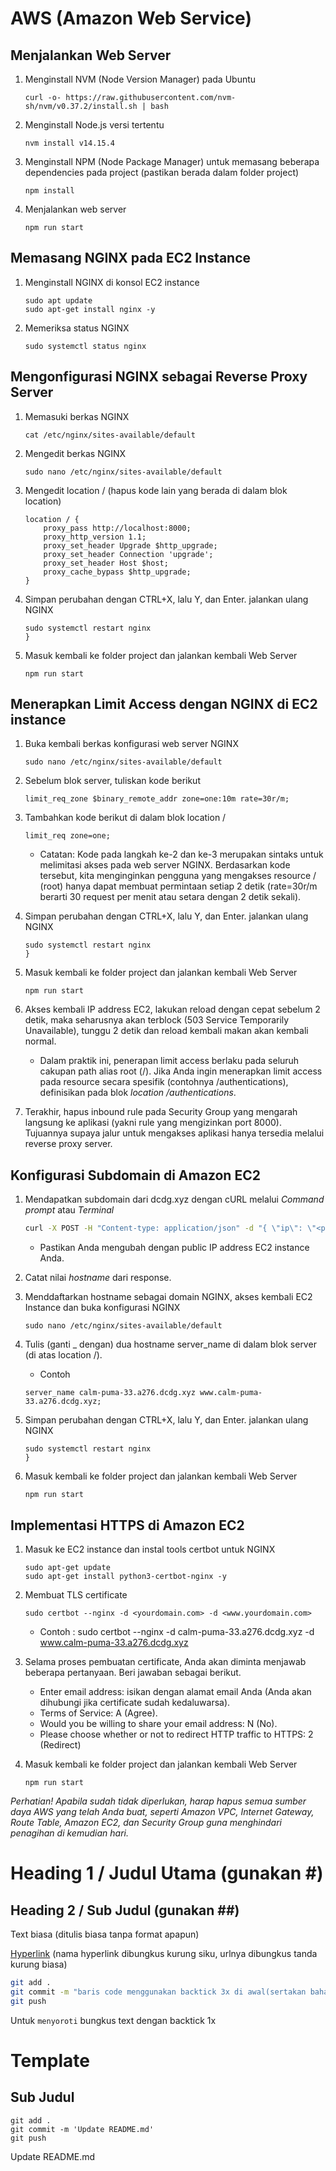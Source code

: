# AWS (Amazon Web Service)

## Menjalankan Web Server

1. Menginstall NVM (Node Version Manager) pada Ubuntu
	```console
	curl -o- https://raw.githubusercontent.com/nvm-sh/nvm/v0.37.2/install.sh | bash
	```

2. Menginstall Node.js versi tertentu
	```console
	nvm install v14.15.4
	```

3. Menginstall NPM (Node Package Manager) untuk memasang beberapa dependencies pada project (pastikan berada dalam folder project)
	```console
	npm install
	```

4. Menjalankan web server
	```console
	npm run start
	```

## Memasang NGINX pada EC2 Instance

1. Menginstall NGINX di konsol EC2 instance
	```console
	sudo apt update
	sudo apt-get install nginx -y
	```

2. Memeriksa status NGINX
	```console
	sudo systemctl status nginx
	```

## Mengonfigurasi NGINX sebagai Reverse Proxy Server

1. Memasuki berkas NGINX
	```console
	cat /etc/nginx/sites-available/default
	```

2. Mengedit berkas NGINX
	```console
	sudo nano /etc/nginx/sites-available/default
	```

3. Mengedit location / (hapus kode lain yang berada di dalam blok location)
	```console
	location / {
		proxy_pass http://localhost:8000;
		proxy_http_version 1.1;
		proxy_set_header Upgrade $http_upgrade;
		proxy_set_header Connection 'upgrade';
		proxy_set_header Host $host;
		proxy_cache_bypass $http_upgrade;
	}
	```

4. Simpan perubahan dengan CTRL+X, lalu Y, dan Enter. jalankan ulang NGINX
	```console
	sudo systemctl restart nginx
	}
	```

5. Masuk kembali ke folder project dan jalankan kembali Web Server
	```console
	npm run start
	```

## Menerapkan Limit Access dengan NGINX di EC2 instance

1. Buka kembali berkas konfigurasi web server NGINX
	```console
	sudo nano /etc/nginx/sites-available/default
	```

2. Sebelum blok server, tuliskan kode berikut
	```console
	limit_req_zone $binary_remote_addr zone=one:10m rate=30r/m;
	```

3. Tambahkan kode berikut di dalam blok location /
	```console
	limit_req zone=one;
	```
	* Catatan: Kode pada langkah ke-2 dan ke-3 merupakan sintaks untuk melimitasi akses pada web server NGINX. Berdasarkan kode tersebut, kita menginginkan pengguna yang mengakses resource / (root) hanya dapat membuat permintaan setiap 2 detik (rate=30r/m berarti 30 request per menit atau setara dengan 2 detik sekali).

4. Simpan perubahan dengan CTRL+X, lalu Y, dan Enter. jalankan ulang NGINX
	```console
	sudo systemctl restart nginx
	}
	```

5. Masuk kembali ke folder project dan jalankan kembali Web Server
	```console
	npm run start
	```

6. Akses kembali IP address EC2, lakukan reload dengan cepat sebelum 2 detik, maka seharusnya akan terblock (503 Service Temporarily Unavailable), tunggu 2 detik dan reload kembali makan akan kembali normal.

	* Dalam praktik ini, penerapan limit access berlaku pada seluruh cakupan path alias root (/). Jika Anda ingin menerapkan limit access pada resource secara spesifik (contohnya /authentications), definisikan pada blok *location /authentications*.

7. Terakhir, hapus inbound rule pada Security Group yang mengarah langsung ke aplikasi (yakni rule yang mengizinkan port 8000). Tujuannya supaya jalur untuk mengakses aplikasi hanya tersedia melalui reverse proxy server.

## Konfigurasi Subdomain di Amazon EC2

1. Mendapatkan subdomain dari dcdg.xyz dengan cURL melalui *Command prompt* atau *Terminal*
	```cmd
	curl -X POST -H "Content-type: application/json" -d "{ \"ip\": \"<public IP EC2 instance>\" }" "https://sub.dcdg.xyz/dns/records"
	```
	* Pastikan Anda mengubah <public IP EC2 instance> dengan public IP address EC2 instance Anda.

2. Catat nilai *hostname* dari response.

3. Menddaftarkan hostname sebagai domain NGINX, akses kembali EC2 Instance dan buka konfigurasi NGINX
 	```console
	sudo nano /etc/nginx/sites-available/default
	```
4. Tulis (ganti _ dengan) dua hostname server_name di dalam blok server (di atas location /).
	* Contoh
 	```console
	server_name calm-puma-33.a276.dcdg.xyz www.calm-puma-33.a276.dcdg.xyz;
	```

5. Simpan perubahan dengan CTRL+X, lalu Y, dan Enter. jalankan ulang NGINX
	```console
	sudo systemctl restart nginx
	}
	```

6. Masuk kembali ke folder project dan jalankan kembali Web Server
	```console
	npm run start
	```

## Implementasi HTTPS di Amazon EC2
1. Masuk ke EC2 instance dan instal tools certbot untuk NGINX
    ```console
    sudo apt-get update
    sudo apt-get install python3-certbot-nginx -y
    ```
2. Membuat TLS certificate
    ```console
    sudo certbot --nginx -d <yourdomain.com> -d <www.yourdomain.com>
    ```
    * Contoh : sudo certbot --nginx -d calm-puma-33.a276.dcdg.xyz -d www.calm-puma-33.a276.dcdg.xyz

3. Selama proses pembuatan certificate, Anda akan diminta menjawab beberapa pertanyaan. Beri jawaban sebagai berikut.
    * Enter email address: isikan dengan alamat email Anda (Anda akan dihubungi jika certificate sudah kedaluwarsa).
    * Terms of Service: A (Agree).
    * Would you be willing to share your email address: N (No).
    * Please choose whether or not to redirect HTTP traffic to HTTPS: 2 (Redirect)

4. Masuk kembali ke folder project dan jalankan kembali Web Server
	```console
	npm run start
	```

*Perhatian!*
_Apabila sudah tidak diperlukan, harap hapus semua sumber daya AWS yang telah Anda buat, seperti Amazon VPC, Internet Gateway, Route Table, Amazon EC2, dan Security Group guna menghindari penagihan di kemudian hari._

##
##

# Heading 1 / Judul Utama (gunakan #)

## Heading 2 / Sub Judul (gunakan ##)

Text biasa (ditulis biasa tanpa format apapun)

[Hyperlink](https://www.google.com) (nama hyperlink dibungkus kurung siku, urlnya dibungkus tanda kurung biasa)

```bash
git add .
git commit -m "baris code menggunakan backtick 3x di awal(sertakan bahasanya) dan akhir code"
git push
```

Untuk `menyoroti` bungkus text dengan backtick 1x

# Template

## Sub Judul 
```<bahasa>
git add .
git commit -m 'Update README.md'
git push

```

Update README.md